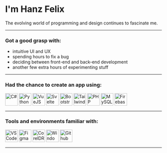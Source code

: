 # I'm Hanz Felix

The evolving world of programming and design continues to fascinate me.

---

### Got a good grasp with:
- intuitive UI and UX
- spending hours to fix a bug
- deciding between front-end and back-end development
- another few extra hours of experimenting stuff

---

### Had the chance to create an app using:

<div class="icons-pl">
<!--img src="https://cdn.jsdelivr.net/gh/devicons/devicon/icons/c/c-original.svg" height="40" title="C" />
<img src="https://cdn.jsdelivr.net/gh/devicons/devicon/icons/cplusplus/cplusplus-original.svg" height="40" title="C++"/-->
<img src="https://cdn.jsdelivr.net/gh/devicons/devicon/icons/csharp/csharp-original.svg" height="40" title="C#"/>
<!--img src="https://cdn.jsdelivr.net/gh/devicons/devicon/icons/java/java-original.svg" height="40" title="Java"/-->
<img src="https://cdn.jsdelivr.net/gh/devicons/devicon/icons/python/python-original.svg" height="40" title="Python"/>
<!--img src="https://cdn.jsdelivr.net/gh/devicons/devicon/icons/html5/html5-original.svg" height="40" title="HTML5"/-->
<!--img src="https://cdn.jsdelivr.net/gh/devicons/devicon/icons/css3/css3-original.svg" height="40" title="CSS3"/-->
<!--img src="https://cdn.jsdelivr.net/gh/devicons/devicon/icons/javascript/javascript-original.svg" height="40" title="JavaScript"/-->
<img src="https://cdn.jsdelivr.net/gh/devicons/devicon/icons/vuejs/vuejs-original.svg" height="40" title="VueJS"/>
<img src="https://cdn.jsdelivr.net/gh/devicons/devicon@latest/icons/svelte/svelte-original.svg" height="40" title="Svelte"/>
<img src="https://cdn.jsdelivr.net/gh/devicons/devicon@latest/icons/bootstrap/bootstrap-original.svg"  height="40" title="Bootstrap"/>
<img src="https://cdn.jsdelivr.net/gh/devicons/devicon@latest/icons/tailwindcss/tailwindcss-original.svg" height="40" title="Tailwind CSS"/>
<img src="https://cdn.jsdelivr.net/gh/devicons/devicon/icons/php/php-original.svg" height="40" title="PHP"/>
<img src="https://cdn.jsdelivr.net/gh/devicons/devicon/icons/mysql/mysql-original.svg" height="40" title="MySQL"/>
<img src="https://cdn.jsdelivr.net/gh/devicons/devicon/icons/firebase/firebase-plain.svg" height="40" title="Firebase"/>
          
          
<!--img src="https://cdn.jsdelivr.net/gh/devicons/devicon/icons/r/r-original.svg" height="40" title="R"/-->
</div>

---

### Tools and environments familiar with:

<div class="icons-pl">
<img src="https://cdn.jsdelivr.net/gh/devicons/devicon/icons/vscode/vscode-original.svg" height="40" title="VS Code" />
<img src="https://cdn.jsdelivr.net/gh/devicons/devicon/icons/figma/figma-original.svg" height="40" title="Figma"/>
<img src="https://www.corel.com/static/corel/images/product-icons/corel/cdgs-icon-250x250.png" height="40" title="CorelDRAW" />
<img src="https://cdn.jsdelivr.net/gh/devicons/devicon/icons/windows11/windows11-original.svg" height="40" title="Windows" />
<img src="https://cdn.jsdelivr.net/gh/devicons/devicon/icons/github/github-original.svg" height="40" title="Github" />
</div>

---

<!--### Still trying to learn:

<div class="icons-pl">
<img src="https://cdn.jsdelivr.net/gh/devicons/devicon/icons/androidstudio/androidstudio-original.svg" height="40" title="Android Studio"/>
<img src="https://cdn.jsdelivr.net/gh/devicons/devicon/icons/kotlin/kotlin-original.svg" height="40" title="Kotlin"/>
<img src="https://cdn.jsdelivr.net/gh/devicons/devicon/icons/discordjs/discordjs-original.svg" height="40" title="discordjs"/>
<img src="https://cdn.jsdelivr.net/gh/devicons/devicon/icons/firebase/firebase-plain.svg" height="40" title="Firebase"/>
<img src="https://cdn.jsdelivr.net/gh/devicons/devicon/icons/flutter/flutter-original.svg" height="40" title="Flutter"/>
<img src="https://cdn.jsdelivr.net/gh/devicons/devicon/icons/dart/dart-original.svg" height="40" title="Dart"/>
<img src="https://cdn.jsdelivr.net/gh/devicons/devicon/icons/linux/linux-original.svg" height="40" title="Linux" />
</div-->

<!--Icons from https://devicon.dev/-->
